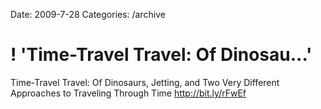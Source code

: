 Date: 2009-7-28
Categories: /archive

# ! 'Time-Travel Travel: Of Dinosau...'

Time-Travel Travel: Of Dinosaurs, Jetting, and Two Very Different Approaches to Traveling Through Time <a href="http://bit.ly/rFwEf" rel="nofollow">http://bit.ly/rFwEf</a>
